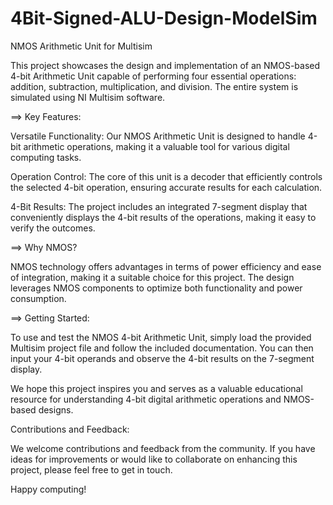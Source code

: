 # 4Bit-Signed-ALU-Design-ModelSim
NMOS Arithmetic Unit for Multisim

This project showcases the design and implementation of an NMOS-based 4-bit Arithmetic Unit capable of performing four essential operations: addition, subtraction, multiplication, and division. The entire system is simulated using NI Multisim software.

==> Key Features:

Versatile Functionality: Our NMOS Arithmetic Unit is designed to handle 4-bit arithmetic operations, making it a valuable tool for various digital computing tasks.

Operation Control: The core of this unit is a decoder that efficiently controls the selected 4-bit operation, ensuring accurate results for each calculation.

4-Bit Results: The project includes an integrated 7-segment display that conveniently displays the 4-bit results of the operations, making it easy to verify the outcomes.

==> Why NMOS?

NMOS technology offers advantages in terms of power efficiency and ease of integration, making it a suitable choice for this project. The design leverages NMOS components to optimize both functionality and power consumption.

==> Getting Started:

To use and test the NMOS 4-bit Arithmetic Unit, simply load the provided Multisim project file and follow the included documentation. You can then input your 4-bit operands and observe the 4-bit results on the 7-segment display.

We hope this project inspires you and serves as a valuable educational resource for understanding 4-bit digital arithmetic operations and NMOS-based designs.

Contributions and Feedback:

We welcome contributions and feedback from the community. If you have ideas for improvements or would like to collaborate on enhancing this project, please feel free to get in touch.

Happy computing!
